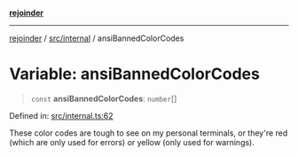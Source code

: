 [**rejoinder**](../../../README.md)

***

[rejoinder](../../../README.md) / [src/internal](../README.md) / ansiBannedColorCodes

# Variable: ansiBannedColorCodes

> `const` **ansiBannedColorCodes**: `number`[]

Defined in: [src/internal.ts:62](https://github.com/Xunnamius/rejoinder/blob/2e193401f811190578a6daed325a2ddce540538d/src/internal.ts#L62)

These color codes are tough to see on my personal terminals, or they're red (which are only used for errors) or yellow (only used for warnings).
